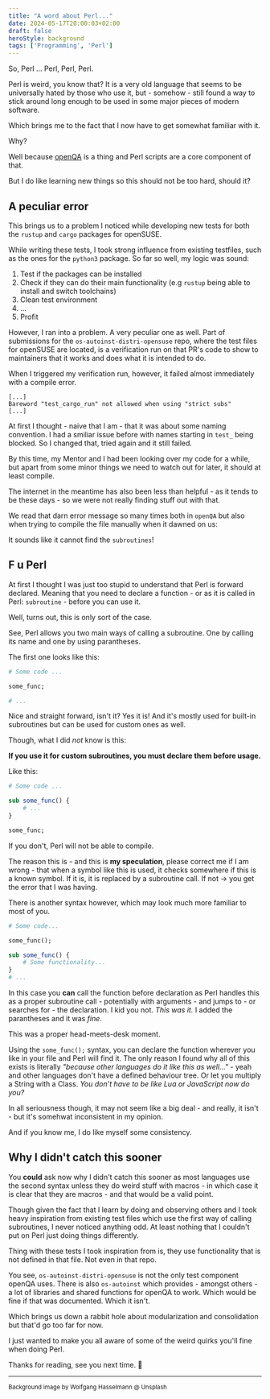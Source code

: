 ```yaml
---
title: "A word about Perl..."
date: 2024-05-17T20:00:03+02:00
draft: false
heroStyle: background
tags: ['Programming', 'Perl']
---
```


So, Perl ... Perl, Perl, Perl.

Perl is weird, you know that? It is a very old language that seems
to be universally hated by those who use it, but - somehow - still found
a way to stick around long enough to be used in some major pieces of modern
software.

Which brings me to the fact that I now have to get somewhat familiar with it.

Why?

Well because [openQA](https://openqa.opensuse.org) is a thing and Perl scripts
are a core component of that.

But I do like learning new things so this should not be too hard, should it?

## A peculiar error

This brings us to a problem I noticed while developing new tests for both
the `rustup` and `cargo` packages for openSUSE.

While writing these tests, I took strong influence from existing testfiles, such as
the ones for the `python3` package. So far so well, my logic was sound:

1. Test if the packages can be installed
2. Check if they can do their main functionality (e.g `rustup` being able to install and switch toolchains)
3. Clean test environment
4. ...
5. Profit

However, I ran into a problem. A very peculiar one as well.
Part of submissions for the `os-autoinst-distri-opensuse` repo, where the test files for openSUSE are located,
is a verification run on that PR's code to show to maintainers that it works and does what it is intended to do.

When I triggered my verification run, however, it failed almost immediately with a compile error.

```
[...]
Bareword "test_cargo_run" not allowed when using "strict subs"
[...]
```

At first I thought - naive that I am - that it was about some naming convention. I had a smiliar issue before with names starting in `test_` being
blocked. So I changed that, tried again and it still failed.

By this time, my Mentor and I had been looking over my code for a while, but apart from some minor things we need to watch out for later,
it should at least compile.

The internet in the meantime has also been less than helpful - as it tends to be these days - so we were not really finding stuff out with that.

We read that darn error message so many times both in `openQA` but also when trying to compile the file manually when it dawned on us:

It sounds like it cannot find the `subroutines`!

## F u Perl

At first I thought I was just too stupid to understand that Perl is forward declared. Meaning that you need to declare a function - 
or as it is called in Perl: `subroutine` - before you can use it.

Well, turns out, this is only sort of the case.

See, Perl allows you two main ways of calling a subroutine. One by calling its name and one by using parantheses.

The first one looks like this:

```perl
# Some code ...

some_func;

# ...
```

Nice and straight forward, isn't it? Yes it is! And it's mostly used for built-in subroutines but can be used for custom ones as well.

Though, what I did *not* know is this:

**If you use it for custom subroutines, you must declare them before usage.**

Like this:

```perl
# Some code ...

sub some_func() {
    # ...
}

some_func;
```

If you don't, Perl will not be able to compile.

The reason this is - and this is **my speculation**, please correct me if I am wrong - that when a symbol like this is used, it checks
somewhere if this is a known symbol. If it is, it is replaced by a subroutine call. If not -> you get the error that I was having.

There is another syntax however, which may look much more familiar to most of you.

```perl
# Some code...

some_func();

sub some_func() {
    # Some functionality...
}
# ...
```

In this case you **can** call the function before declaration as Perl handles this as a proper subroutine call - potentially with arguments - and
jumps to - or searches for - the declaration. I kid you not. *This was it.* I added the parantheses and it was *fine*.

This was a proper head-meets-desk moment.

Using the `some_func();` syntax, you can declare the function wherever you like in your file and Perl will find it. The only reason I found
why all of this exists is literally *"because other languages do it like this as well..."* - yeah and other languages don't have a defined behaviour tree. 
Or let you multiply a String with a Class. *You don't have to be like Lua or JavaScript now do you?*

In all seriousness though, it may not seem like a big deal - and really, it isn't - but it's somehwat inconsistent in my opinion.

And if you know me, I do like myself some consistency.

## Why I didn't catch this sooner

You **could** ask now why I didn't catch this sooner as most languages use the second syntax unless they do weird stuff with macros - in which case
it is clear that they are macros - and that would be a valid point.

Though given the fact that I learn by doing and observing others and I took heavy inspiration from existing test files which use the first way of calling
subroutines, I never noticed anything odd. At least nothing that I couldn't put on Perl just doing things differently.

Thing with these tests I took inspiration from is, they use functionality that is not defined in that file. Not even in that repo.

You see, `os-autoinst-distri-opensuse` is not the only test component openQA uses. There is also `os-autoinst` which provides - amongst others - 
a lot of libraries and shared functions for openQA to work. Which would be fine if that was documented. Which it isn't.

Which brings us down a rabbit hole about modularization and consolidation but that'd go too far for now.

I just wanted to make you all aware of some of the weird quirks you'll fine when doing Perl.

Thanks for reading, see you next time. :otter:

---

<small>
Background image by Wolfgang Hasselmann @ Unsplash
<small>
